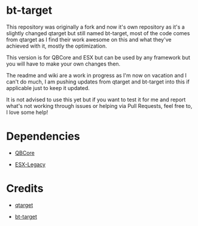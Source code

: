 # bt-target

This repository was originally a fork and now it's own repository as it's a slightly changed qtarget but still named bt-target, most of the code comes from qtarget as I find their work awesome on this and what they've achieved with it, mostly the optimization.

This version is for QBCore and ESX but can be used by any framework but you will have to make your own changes then.

The readme and wiki are a work in progress as I'm now on vacation and I can't do much, I am pushing updates from qtarget and bt-target into this if applicable just to keep it updated.

It is not advised to use this yet but if you want to test it for me and report what's not working through issues or helping via Pull Requests, feel free to, I love some help!

# Dependencies

* [QBCore](https://github.com/qbcore-framework/qb-core)

* [ESX-Legacy](https://github.com/esx-framework/esx-legacy)

# Credits

* [qtarget](https://github.com/QuantusRP/qtarget)

* [bt-target](https://github.com/brentN5/bt-target)
